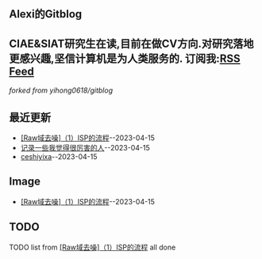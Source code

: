 ## Alexi的Gitblog
CIAE&SIAT研究生在读,目前在做CV方向.对研究落地更感兴趣,坚信计算机是为人类服务的.
订阅我:[RSS Feed](https://raw.githubusercontent.com/AlexiFeng/gitblog/master/feed.xml)
---
*forked from yihong0618/gitblog*
## 最近更新
- [[Raw域去噪]（1）ISP的流程](https://github.com/AlexiFeng/gitblog/issues/11)--2023-04-15
- [记录一些我觉得很厉害的人](https://github.com/AlexiFeng/gitblog/issues/10)--2023-04-15
- [ceshiyixa](https://github.com/AlexiFeng/gitblog/issues/6)--2023-04-15
## Image
- [[Raw域去噪]（1）ISP的流程](https://github.com/AlexiFeng/gitblog/issues/11)--2023-04-15
## TODO
TODO list from [[Raw域去噪]（1）ISP的流程](https://github.com/AlexiFeng/gitblog/issues/11) all done

